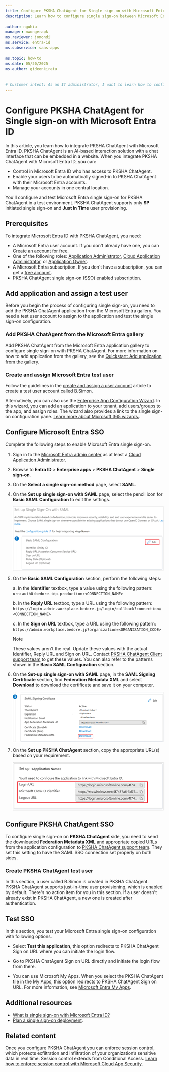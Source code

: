 ```yaml
---
title: Configure PKSHA ChatAgent for Single sign-on with Microsoft Entra ID
description: Learn how to configure single sign-on between Microsoft Entra ID and PKSHA ChatAgent.

author: nguhiu
manager: mwongerapk
ms.reviewer: jomondi
ms.service: entra-id
ms.subservice: saas-apps

ms.topic: how-to
ms.date: 05/20/2025
ms.author: gideonkiratu


# Customer intent: As an IT administrator, I want to learn how to configure single sign-on between Microsoft Entra ID and PKSHA ChatAgent so that I can control who has access to PKSHA ChatAgent, enable automatic sign-in with Microsoft Entra accounts, and manage my accounts in one central location.
---
```


# Configure PKSHA ChatAgent for Single sign-on with Microsoft Entra ID

In this article, you learn how to integrate PKSHA ChatAgent with Microsoft Entra ID. PKSHA ChatAgent is an AI-based interaction solution with a chat interface that can be embedded in a website. When you integrate PKSHA ChatAgent with Microsoft Entra ID, you can:

* Control in Microsoft Entra ID who has access to PKSHA ChatAgent.
* Enable your users to be automatically signed-in to PKSHA ChatAgent with their Microsoft Entra accounts.
* Manage your accounts in one central location.

You'll configure and test Microsoft Entra single sign-on for PKSHA ChatAgent in a test environment. PKSHA ChatAgent supports only **SP** initiated single sign-on and **Just In Time** user provisioning.

## Prerequisites

To integrate Microsoft Entra ID with PKSHA ChatAgent, you need:

* A Microsoft Entra user account. If you don't already have one, you can [Create an account for free](https://azure.microsoft.com/free/?WT.mc_id=A261C142F).
* One of the following roles: [Application Administrator](/entra/identity/role-based-access-control/permissions-reference#application-administrator), [Cloud Application Administrator](/entra/identity/role-based-access-control/permissions-reference#cloud-application-administrator), or [Application Owner](/entra/fundamentals/users-default-permissions#owned-enterprise-applications).
* A Microsoft Entra subscription. If you don't have a subscription, you can get a [free account](https://azure.microsoft.com/free/).
* PKSHA ChatAgent single sign-on (SSO) enabled subscription.

## Add application and assign a test user

Before you begin the process of configuring single sign-on, you need to add the PKSHA ChatAgent application from the Microsoft Entra gallery. You need a test user account to assign to the application and test the single sign-on configuration.

<a name='add-pksha-ChatAgent-from-the-azure-ad-gallery'></a>

### Add PKSHA ChatAgent from the Microsoft Entra gallery

Add PKSHA ChatAgent from the Microsoft Entra application gallery to configure single sign-on with PKSHA ChatAgent. For more information on how to add application from the gallery, see the [Quickstart: Add application from the gallery](~/identity/enterprise-apps/add-application-portal.md).

<a name='create-and-assign-azure-ad-test-user'></a>

### Create and assign Microsoft Entra test user

Follow the guidelines in the [create and assign a user account](~/identity/enterprise-apps/add-application-portal-assign-users.md) article to create a test user account called B.Simon.

Alternatively, you can also use the [Enterprise App Configuration Wizard](https://portal.office.com/AdminPortal/home?Q=Docs#/azureadappintegration). In this wizard, you can add an application to your tenant, add users/groups to the app, and assign roles. The wizard also provides a link to the single sign-on configuration pane. [Learn more about Microsoft 365 wizards.](/microsoft-365/admin/misc/azure-ad-setup-guides). 

<a name='configure-azure-ad-sso'></a>

## Configure Microsoft Entra SSO

Complete the following steps to enable Microsoft Entra single sign-on.

1. Sign in to the [Microsoft Entra admin center](https://entra.microsoft.com) as at least a [Cloud Application Administrator](~/identity/role-based-access-control/permissions-reference.md#cloud-application-administrator).
1. Browse to **Entra ID** > **Enterprise apps** > **PKSHA ChatAgent** > **Single sign-on**.
1. On the **Select a single sign-on method** page, select **SAML**.
1. On the **Set up single sign-on with SAML** page, select the pencil icon for **Basic SAML Configuration** to edit the settings.

   ![Screenshot shows how to edit Basic SAML Configuration.](common/edit-urls.png "Basic Configuration")

1. On the **Basic SAML Configuration** section, perform the following steps:

    a. In the **Identifier** textbox, type a value using the following pattern:
    `urn:auth0:bedore-idp-production:<CONNECTION_NAME>`

    b. In the **Reply URL** textbox, type a URL using the following pattern:
    `https://login.admin.workplace.bedore.jp/login/callback?connection=<CONNECTION_NAME>`

    c. In the **Sign on URL** textbox, type a URL using the following pattern:
    `https://admin.workplace.bedore.jp?organization=<ORGANIZATION_CODE>`

    > [!Note]
    > These values aren't the real. Update these values with the actual Identifier, Reply URL and Sign on URL. Contact [PKSHA ChatAgent Client support team](mailto:bedore-support@pkshatech.com) to get these values. You can also refer to the patterns shown in the **Basic SAML Configuration** section.

1. On the **Set-up single sign-on with SAML** page, in the **SAML Signing Certificate** section, find **Federation Metadata XML** and select **Download** to download the certificate and save it on your computer.

    ![Screenshot shows the Certificate download link.](common/metadataxml.png "Certificate")

1. On the **Set up PKSHA ChatAgent** section, copy the appropriate URL(s) based on your requirement.

	![Screenshot shows how to copy configuration appropriate URL.](common/copy-configuration-urls.png "Metadata")

## Configure PKSHA ChatAgent SSO

To configure single sign-on on **PKSHA ChatAgent** side, you need to send the downloaded **Federation Metadata XML** and appropriate copied URLs from the application configuration to [PKSHA ChatAgent support team](mailto:isd.bedore-support@pkshatech.com). They set this setting to have the SAML SSO connection set properly on both sides.

### Create PKSHA ChatAgent test user

In this section, a user called B.Simon is created in PKSHA ChatAgent. PKSHA ChatAgent supports just-in-time user provisioning, which is enabled by default. There's no action item for you in this section. If a user doesn't already exist in PKSHA ChatAgent, a new one is created after authentication.

## Test SSO 

In this section, you test your Microsoft Entra single sign-on configuration with following options. 

* Select **Test this application**, this option redirects to PKSHA ChatAgent Sign on URL where you can initiate the login flow. 

* Go to PKSHA ChatAgent Sign on URL directly and initiate the login flow from there.

* You can use Microsoft My Apps. When you select the PKSHA ChatAgent tile in the My Apps, this option redirects to PKSHA ChatAgent Sign on URL. For more information, see [Microsoft Entra My Apps](/azure/active-directory/manage-apps/end-user-experiences#azure-ad-my-apps).

## Additional resources

* [What is single sign-on with Microsoft Entra ID?](~/identity/enterprise-apps/what-is-single-sign-on.md)
* [Plan a single sign-on deployment](~/identity/enterprise-apps/plan-sso-deployment.md).

## Related content

Once you configure PKSHA ChatAgent you can enforce session control, which protects exfiltration and infiltration of your organization’s sensitive data in real time. Session control extends from Conditional Access. [Learn how to enforce session control with Microsoft Cloud App Security](/cloud-app-security/proxy-deployment-aad).
